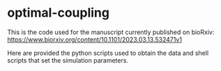 # optimal-coupling

This is the code used for the manuscript currently published on bioRxiv:
https://www.biorxiv.org/content/10.1101/2023.03.13.532471v1

Here are provided the python scripts used to obtain the data and shell scripts that set the simulation parameters.
